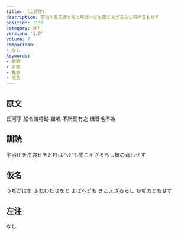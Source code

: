 ```yaml
---
title: （山背作）
description: 宇治川を舟渡せをと呼ばへども聞こえざるらし楫の音もせず
position: 1138
category: 巻7
version: '1.0'
volume: 7
comparison:
- なし
keywords:
- 雑歌
- 京都
- 羈旅
- 地名
---
```


## 原文

氏河乎 船令渡呼跡 雖喚 不所聞有之 楫音毛不為

## 訓読

宇治川を舟渡せをと呼ばへども聞こえざるらし楫の音もせず

## 仮名

うぢがはを ふねわたせをと よばへども きこえざるらし かぢのともせず

## 左注

なし
